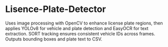 # Lisence-Plate-Detector
Uses image processing with OpenCV to enhance license plate regions, then applies YOLOv8 for vehicle and plate detection and EasyOCR for text extraction. SORT tracking ensures consistent vehicle IDs across frames. Outputs bounding boxes and plate text to CSV. 
